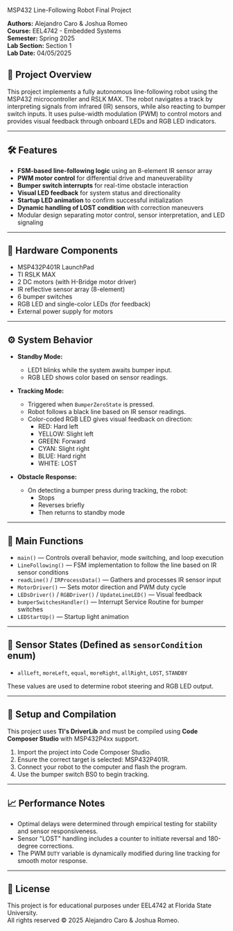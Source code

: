 MSP432 Line-Following Robot Final Project

**Authors:** Alejandro Caro & Joshua Romeo  
**Course:** EEL4742 - Embedded Systems  
**Semester:** Spring 2025  
**Lab Section:** Section 1  
**Lab Date:** 04/05/2025

## 📌 Project Overview

This project implements a fully autonomous line-following robot using the MSP432 microcontroller and RSLK MAX. The robot navigates a track by interpreting signals from infrared (IR) sensors, while also reacting to bumper switch inputs. It uses pulse-width modulation (PWM) to control motors and provides visual feedback through onboard LEDs and RGB LED indicators.

---

## 🛠 Features

- **FSM-based line-following logic** using an 8-element IR sensor array
- **PWM motor control** for differential drive and maneuverability
- **Bumper switch interrupts** for real-time obstacle interaction
- **Visual LED feedback** for system status and directionality
- **Startup LED animation** to confirm successful initialization
- **Dynamic handling of LOST condition** with correction maneuvers
- Modular design separating motor control, sensor interpretation, and LED signaling

---

## 🧩 Hardware Components

- MSP432P401R LaunchPad
- TI RSLK MAX 
- 2 DC motors (with H-Bridge motor driver)
- IR reflective sensor array (8-element)
- 6 bumper switches
- RGB LED and single-color LEDs (for feedback)
- External power supply for motors

---

## ⚙️ System Behavior

- **Standby Mode:**  
  - LED1 blinks while the system awaits bumper input.
  - RGB LED shows color based on sensor readings.

- **Tracking Mode:**  
  - Triggered when `BumperZeroState` is pressed.
  - Robot follows a black line based on IR sensor readings.
  - Color-coded RGB LED gives visual feedback on direction:
    - RED: Hard left  
    - YELLOW: Slight left  
    - GREEN: Forward  
    - CYAN: Slight right  
    - BLUE: Hard right  
    - WHITE: LOST

- **Obstacle Response:**  
  - On detecting a bumper press during tracking, the robot:
    - Stops
    - Reverses briefly
    - Then returns to standby mode

---

## 🔁 Main Functions

- `main()` — Controls overall behavior, mode switching, and loop execution  
- `LineFollowing()` — FSM implementation to follow the line based on IR sensor conditions  
- `readLine()` / `IRProcessData()` — Gathers and processes IR sensor input  
- `MotorDriver()` — Sets motor direction and PWM duty cycle  
- `LEDsDriver()` / `RGBDriver()` / `UpdateLineLED()` — Visual feedback  
- `bumperSwitchesHandler()` — Interrupt Service Routine for bumper switches  
- `LEDStartUp()` — Startup light animation

---

## 🧠 Sensor States (Defined as `sensorCondition` enum)

- `allLeft`, `moreLeft`, `equal`, `moreRight`, `allRight`, `LOST`, `STANDBY`

These values are used to determine robot steering and RGB LED output.

---

## 🔧 Setup and Compilation

This project uses **TI's DriverLib** and must be compiled using **Code Composer Studio** with MSP432P4xx support.

1. Import the project into Code Composer Studio.
2. Ensure the correct target is selected: MSP432P401R.
3. Connect your robot to the computer and flash the program.
4. Use the bumper switch BS0 to begin tracking.

---

## 📈 Performance Notes

- Optimal delays were determined through empirical testing for stability and sensor responsiveness.
- Sensor "LOST" handling includes a counter to initiate reversal and 180-degree corrections.
- The PWM `DUTY` variable is dynamically modified during line tracking for smooth motor response.

---

## 📃 License

This project is for educational purposes under EEL4742 at Florida State University.  
All rights reserved © 2025 Alejandro Caro & Joshua Romeo.
